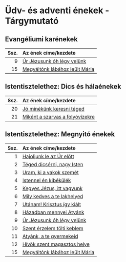 # Üdv- és adventi énekek - Tárgymutató

## Evangéliumi karénekek

| Ssz. | Az ének címe/kezdete |
| ---: | :------------------- |
| 9 | [Úr Jézusunk óh légy velünk](../../collections/udv_es_adventi_enekek/009.xml) |
| 15 | [Megváltónk lábához leült Mária](../../collections/udv_es_adventi_enekek/015.xml) |

## Istentisztelethez: Dics és hálaénekek

| Ssz. | Az ének címe/kezdete |
| ---: | :------------------- |
| 20 | [Jó minékünk keresni téged](../../collections/udv_es_adventi_enekek/020.xml) |
| 21 | [Miként a szarvas a folyóvizekre](../../collections/udv_es_adventi_enekek/021.xml) |

## Istentisztelethez: Megnyitó énekek

| Ssz. | Az ének címe/kezdete |
| ---: | :------------------- |
| 1 | [Hajoljunk le az Úr előtt](../../collections/udv_es_adventi_enekek/001.xml) |
| 2 | [Téged dicsérni, nagy Isten](../../collections/udv_es_adventi_enekek/002.xml) |
| 3 | [Uram, ki a vakok szemét](../../collections/udv_es_adventi_enekek/003.xml) |
| 4 | [Istennel én kibékülék](../../collections/udv_es_adventi_enekek/004.xml) |
| 5 | [Kegyes Jézus, itt vagyunk](../../collections/udv_es_adventi_enekek/005.xml) |
| 6 | [Mily kedves a te lakhelyed](../../collections/udv_es_adventi_enekek/006.xml) |
| 7 | [Utánam! Krisztus így kiált](../../collections/udv_es_adventi_enekek/007.xml) |
| 8 | [Házadban mennyei Atyánk](../../collections/udv_es_adventi_enekek/008.xml) |
| 9 | [Úr Jézusunk óh légy velünk](../../collections/udv_es_adventi_enekek/009.xml) |
| 10 | [Szent érzelem tölti keblem](../../collections/udv_es_adventi_enekek/010.xml) |
| 11 | [Atyánk, a te gyermekeid](../../collections/udv_es_adventi_enekek/011.xml) |
| 12 | [Hívők szent magasztos helye](../../collections/udv_es_adventi_enekek/012.xml) |
| 15 | [Megváltónk lábához leült Mária](../../collections/udv_es_adventi_enekek/015.xml) |

